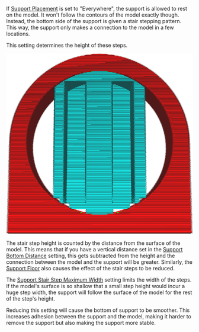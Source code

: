 If [Support Placement](support_type) is set to "Everywhere", the support is allowed to rest on the model. It won't follow the contours of the model exactly though. Instead, the bottom side of the support is given a stair stepping pattern. This way, the support only makes a connection to the model in a few locations.

This setting determines the height of these steps.

![Stair steps forming at the bottom of support](images/support_bottom_stair_step_height.png)

The stair step height is counted by the distance from the surface of the model. This means that if you have a vertical distance set in the [Support Bottom Distance](support_bottom_distance) setting, this gets subtracted from the height and the connection between the model and the support will be greater. Similarly, the [Support Floor](support_bottom_enable) also causes the effect of the stair steps to be reduced.

The [Support Stair Step Maximum Width](support_bottom_stair_step_width) setting limits the width of the steps. If the model's surface is so shallow that a small step height would incur a huge step width, the support will follow the surface of the model for the rest of the step's height.

Reducing this setting will cause the bottom of support to be smoother. This increases adhesion between the support and the model, making it harder to remove the support but also making the support more stable.